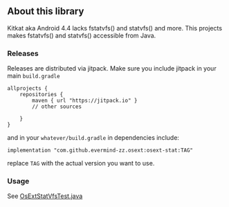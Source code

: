 ## About this library
Kitkat aka Android 4.4 lacks fstatvfs() and statvfs() and more.
This projects makes fstatvfs() and statvfs() accessible from Java.

### Releases
Releases are distributed via jitpack. Make sure you include jitpack in
your main `build.gradle`
```
allprojects {
    repositories {
        maven { url "https://jitpack.io" }
        // other sources

    }
}
```

and in your `whatever/build.gradle` in dependencies include:
```
implementation "com.github.evermind-zz.osext:osext-stat:TAG"
```
replace `TAG` with the actual version you want to use.

### Usage
See [OsExtStatVfsTest.java](osext-stat/src/androidTest/java/com/github/evermindzz/osext/system/OsExtStatVfsTest.java)
